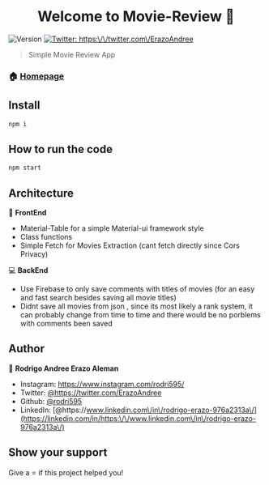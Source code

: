 <h1 align="center">Welcome to Movie-Review 👋</h1>
<p>
  <img alt="Version" src="https://img.shields.io/badge/version-1.0-blue.svg?cacheSeconds=2592000" />
  <a href="https://twitter.com/https:\/\/twitter.com\/ErazoAndree" target="_blank">
    <img alt="Twitter: https:\/\/twitter.com\/ErazoAndree" src="https://img.shields.io/twitter/follow/https:\/\/twitter.com\/ErazoAndree.svg?style=social" />
  </a>
</p>

> Simple Movie Review App

### 🏠 [Homepage](/Movie)

## Install

```sh
npm i
```

## How to run the code

```sh
npm start
```

## Architecture
🎥 **FrontEnd**
* Material-Table for a simple Material-ui framework style
* Class functions 
* Simple Fetch for Movies Extraction (cant fetch directly since Cors Privacy)


💻 **BackEnd**
* Use Firebase to only save comments with titles of movies (for an easy and fast search besides saving all movie titles)
* Didnt save all movies from json , since its most likely a rank system, it can probably change from time to time and there would be no porblems with comments been saved


## Author

👤 **Rodrigo Andree Erazo Aleman**

* Instagram: https://www.instagram.com/rodri595/
* Twitter: [@https:\/\/twitter.com\/ErazoAndree](https://twitter.com/https:\/\/twitter.com\/ErazoAndree)
* Github: [@rodri595](https://github.com/rodri595)
* LinkedIn: [@https:\/\/www.linkedin.com\/in\/rodrigo-erazo-976a2313a\/](https://linkedin.com/in/https:\/\/www.linkedin.com\/in\/rodrigo-erazo-976a2313a\/)

## Show your support

Give a ⭐️ if this project helped you!
